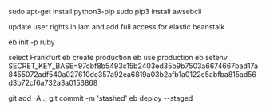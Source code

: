 sudo apt-get install python3-pip
sudo pip3 install awsebcli

update user rights in iam and add full access for elastic beanstalk

eb init -p ruby

select Frankfurt
eb create production
eb use production
eb setenv SECRET_KEY_BASE=97cbf8b5493c15b2403ed35b9b7503a6674667bad17a8455072adf540a027610dc357a92ea6819a03b2afb1a0122e5abfba815ad56d3b72cf6a732a3a0153868

git add -A .; git commit -m 'stashed'
eb deploy --staged